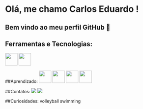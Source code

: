 # Olá, me chamo Carlos Eduardo ! 
## Bem vindo ao meu perfil GitHub 👋

## Ferramentas e Tecnologias:
<img src="https://cdn.jsdelivr.net/gh/devicons/devicon/icons/git/git-original.svg" width="40" height="40"/>
<img src="https://cdn.jsdelivr.net/gh/devicons/devicon/icons/vscode/vscode-original.svg" width="40" height="40"/>

##Aprendizado:
<img src="https://cdn.jsdelivr.net/gh/devicons/devicon/icons/python/python-original.svg" width="40" height="40"/> 
<img src="https://cdn.jsdelivr.net/gh/devicons/devicon/icons/java/java-original.svg" width="40" height="40"/>
<img src="https://cdn.jsdelivr.net/gh/devicons/devicon/icons/vscode/vscode-original.svg" width="40" height="40"/>
<img src="https://cdn.jsdelivr.net/gh/devicons/devicon/icons/csharp/csharp-original.svg" width="40" height="40"/>

##Contatos:
<a href="https://instagram.com/cadu_m.alves" target="_blank"><img src="https://img.shields.io/badge/-Instagram-%23E4405F?style=for-the-badge&logo=instagram&logoColor=white" target="_blank"></a>
<a href = "mailto:contato@cadumotaalves@gmail.com"><img src="https://img.shields.io/badge/Gmail-D14836?style=for-the-badge&logo=gmail&logoColor=white" target="_blank"></a>

##Curiosidades:
volleyball
swimming


